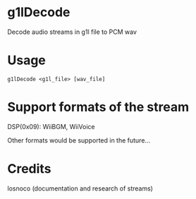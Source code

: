 # g1lDecode
Decode audio streams in g1l file to PCM wav

# Usage
~~~
g1lDecode <g1l_file> [wav_file]
~~~

# Support formats of the stream
DSP(0x09): WiiBGM, WiiVoice

Other formats would be supported in the future...

# Credits
losnoco (documentation and research of streams)
